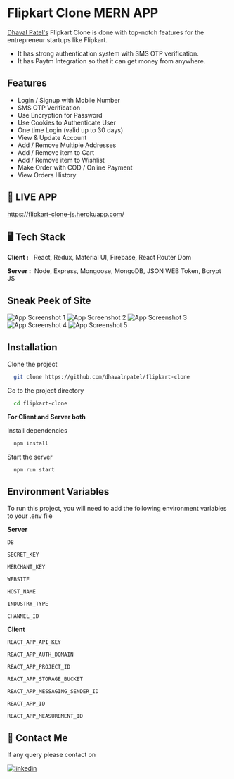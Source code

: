 
# Flipkart Clone MERN APP

[Dhaval Patel's](https://github.com/dhavalnpatel/) Flipkart Clone is done with top-notch features for the entrepreneur startups like Flipkart.
- It has strong authentication system  with SMS OTP verification. 
- It has Paytm Integration so that it can get money from anywhere.

    

## Features

- Login / Signup with Mobile Number
- SMS OTP Verification
- Use Encryption for Password
- Use Cookies to Authenticate User
- One time Login (valid up to 30 days)
- View & Update Account 
- Add / Remove Multiple Addresses
- Add / Remove item to Cart
- Add / Remove item to Wishlist
- Make Order with COD / Online Payment
- View Orders History 


## 🚀 LIVE APP

https://flipkart-clone-js.herokuapp.com/


##  🖥️ Tech Stack

**Client :** &nbsp; React, Redux, Material UI, Firebase, React Router Dom

**Server :**&nbsp; Node, Express, Mongoose, MongoDB, JSON WEB Token, Bcrypt JS


## Sneak Peek of Site

![App Screenshot 1](https://images2.imgbox.com/42/99/Gb9xX67F_o.png)
![App Screenshot 2](https://images2.imgbox.com/27/60/J10VY0bT_o.png)
![App Screenshot 3](https://images2.imgbox.com/34/fd/xP6wgFVn_o.png)
![App Screenshot 4](https://images2.imgbox.com/60/13/AjICajHg_o.png)
![App Screenshot 5](https://images2.imgbox.com/3e/91/Bg87tgUJ_o.png)


## Installation

Clone the project

```bash
  git clone https://github.com/dhavalnpatel/flipkart-clone
```

Go to the project directory

```bash
  cd flipkart-clone
```

**For Client and Server both** 

Install dependencies

```bash
  npm install
```

Start the server

```bash
  npm run start
```



## Environment Variables

To run this project, you will need to add the following environment variables to your .env file

**Server**

`DB`

`SECRET_KEY`

 `MERCHANT_KEY`
 
 `WEBSITE`

 `HOST_NAME`
 
 `INDUSTRY_TYPE`
 
 `CHANNEL_ID`

 **Client**
 
 `REACT_APP_API_KEY`
 
 `REACT_APP_AUTH_DOMAIN`

 `REACT_APP_PROJECT_ID` 
 
 `REACT_APP_STORAGE_BUCKET` 
 
 `REACT_APP_MESSAGING_SENDER_ID`
 
 `REACT_APP_ID`
 
 `REACT_APP_MEASUREMENT_ID`


##  👋 Contact Me

If any query please contact on 

[![linkedin](https://img.shields.io/badge/linkedin-0A66C2?style=for-the-badge&logo=linkedin&logoColor=white)](https://www.linkedin.com/in/dhavaln-patel)

